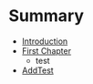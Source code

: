 # Summary

* [Introduction](README.md)
* [First Chapter](chapter1.md)
  * test
* [AddTest](addtest.md)

